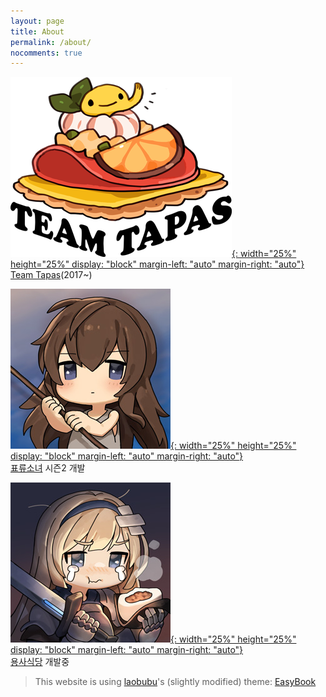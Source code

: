 ```yaml
---
layout: page
title: About
permalink: /about/
nocomments: true
---
```


[![Image Team Tapas](/assets/img/about/teamtapas-logox2.png){: width="25%" height="25%" display: "block" margin-left: "auto" margin-right: "auto"}](http://teamtapas.com)  
[Team Tapas](http://teamtapas.com)(2017~)

[![Image A Girl Adrift](/assets/img/about/agirladrift_thumb.jpg){: width="25%" height="25%" display: "block" margin-left: "auto" margin-right: "auto"}](https://play.google.com/store/apps/details?id=exize.tapas.girlAdrift&hl=ko)  
[표류소녀](https://play.google.com/store/apps/details?id=exize.tapas.girlAdrift&hl=ko) 시즌2 개발

[![Image Heroes Restaurant](/assets/img/about/heroes-thumb.jpg){: width="25%" height="25%" display: "block" margin-left: "auto" margin-right: "auto"}](https://www.youtube.com/watch?v=IWErJBqhDWQ)  
[용사식당](https://www.youtube.com/watch?v=IWErJBqhDWQ) 개발중
  


> This website is using [laobubu](http://laobubu.net)'s (slightly modified) theme: [EasyBook](https://github.com/laobubu/jekyll-theme-EasyBook)
